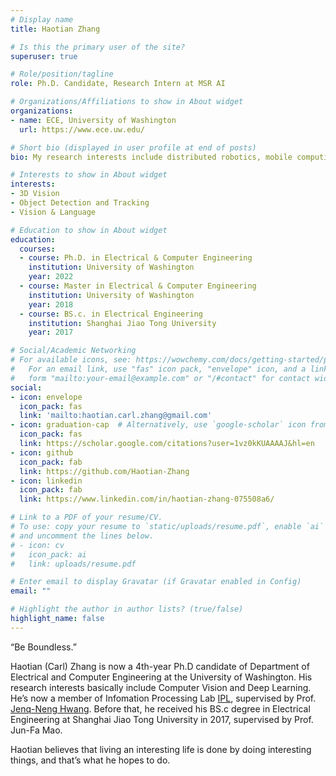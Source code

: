 ```yaml
---
# Display name
title: Haotian Zhang

# Is this the primary user of the site?
superuser: true

# Role/position/tagline
role: Ph.D. Candidate, Research Intern at MSR AI

# Organizations/Affiliations to show in About widget
organizations:
- name: ECE, University of Washington
  url: https://www.ece.uw.edu/

# Short bio (displayed in user profile at end of posts)
bio: My research interests include distributed robotics, mobile computing and programmable matter.

# Interests to show in About widget
interests:
- 3D Vision
- Object Detection and Tracking
- Vision & Language

# Education to show in About widget
education:
  courses:
  - course: Ph.D. in Electrical & Computer Engineering
    institution: University of Washington
    year: 2022
  - course: Master in Electrical & Computer Engineering
    institution: University of Washington
    year: 2018
  - course: BS.c. in Electrical Engineering
    institution: Shanghai Jiao Tong University
    year: 2017

# Social/Academic Networking
# For available icons, see: https://wowchemy.com/docs/getting-started/page-builder/#icons
#   For an email link, use "fas" icon pack, "envelope" icon, and a link in the
#   form "mailto:your-email@example.com" or "/#contact" for contact widget.
social:
- icon: envelope
  icon_pack: fas
  link: 'mailto:haotian.carl.zhang@gmail.com'
- icon: graduation-cap  # Alternatively, use `google-scholar` icon from `ai` icon pack
  icon_pack: fas
  link: https://scholar.google.com/citations?user=1vz0kKUAAAAJ&hl=en
- icon: github
  icon_pack: fab
  link: https://github.com/Haotian-Zhang
- icon: linkedin
  icon_pack: fab
  link: https://www.linkedin.com/in/haotian-zhang-075508a6/

# Link to a PDF of your resume/CV.
# To use: copy your resume to `static/uploads/resume.pdf`, enable `ai` icons in `params.toml`, 
# and uncomment the lines below.
# - icon: cv
#   icon_pack: ai
#   link: uploads/resume.pdf

# Enter email to display Gravatar (if Gravatar enabled in Config)
email: ""

# Highlight the author in author lists? (true/false)
highlight_name: false
---
```

“Be Boundless.”

Haotian (Carl) Zhang is now a 4th-year Ph.D candidate of Department of Electrical and Computer Engineering at the University of Washington. His research interests basically include Computer Vision and Deep Learning. He’s now a member of Infomation Processing Lab [IPL](https://ipl-uw.github.io/), supervised by Prof. [Jenq-Neng Hwang](https://people.ece.uw.edu/hwang/). Before that, he received his BS.c degree in Electrical Engineering at Shanghai Jiao Tong University in 2017, supervised by Prof. Jun-Fa Mao.

Haotian believes that living an interesting life is done by doing interesting things, and that’s what he hopes to do.

<!-- {{< icon name="download" pack="fas" >}} Download my {{< staticref "uploads/demo_resume.pdf" "newtab" >}}resumé{{< /staticref >}}. -->
